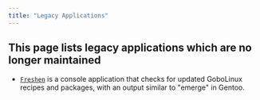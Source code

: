 ```yaml
---
title: "Legacy Applications"
---
```


## This page lists legacy applications which are no longer maintained

-   [`Freshen`](/Commands/Freshen) is a console application that checks for
    updated GoboLinux recipes and packages, with an output similar to "emerge"
    in Gentoo.
